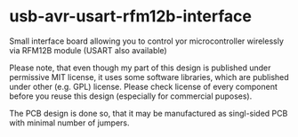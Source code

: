 usb-avr-usart-rfm12b-interface
=============================

Small interface board allowing you to control yor microcontroller wirelessly via RFM12B module (USART also available)

Please note, that even though my part of this design is published under permissive MIT license,
it uses some software libraries, which are published under other (e.g. GPL) license.
Please check license of every component before you reuse this design (especially for commercial puposes).

The PCB design is done so, that it may be manufactured as singl-sided PCB with minimal number of jumpers.
